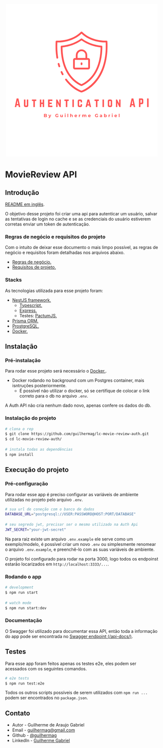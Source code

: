 <p align="center">
 <img src="../logo-project.png" alt="Project Logo" />
</p>

# MovieReview API

## Introdução

[README em inglês](../../README.md).

O objetivo desse projeto foi criar uma api para autenticar um usuário, salvar as tentativas de login no cache e se as credenciais do usuário estiverem corretas enviar um token de autenticação.

### Regras de negócio e requisitos do projeto

Com o intuito de deixar esse documento o mais limpo possível, as regras de negócio e requisitos foram detalhadas nos arquivos abaixo.

- [Regras de negócio.](./business-rules.md)
- [Requisitos de projeto.](./project-requirements.md)

### Stacks

As tecnologias utilizada para esse projeto foram:

- [NestJS framework.](https://nestjs.com/)
  - [Typescript.](https://www.typescriptlang.org/)
  - [Express.](https://expressjs.com/)
  - Testes: [PactumJS.](https://pactumjs.github.io/) 
- [Prisma ORM.](https://www.prisma.io/docs/getting-started/quickstart)
- [ProstgreSQL.](https://www.postgresql.org/)
- [Docker.](https://www.docker.com/)

## Instalação

### Pré-instalação

Para rodar esse projeto será necessário o [Docker.](https://www.docker.com/).

- Docker rodando no background com um Postgres container, mais isntruções posteriormente.
  - É possível não utilizar o docker, só se certifique de colocar o link correto para o db no arquivo ```.env```.

A Auth API não cria nenhum dado novo, apenas confere os dados do db.

### Instalação do projeto

```bash
# clona o rep
$ git clone https://github.com/guilhermag/lc-movie-review-auth.git
$ cd lc-movie-review-auth/

# instala todas as dependências
$ npm install
```

## Execução do projeto

### Pré-configuração

Para rodar esse app é preciso configurar as variáveis de ambiente utilizadas no projeto pelo arquivo ```.env```.

```bash
# sua url de coneção com o banco de dados
DATABASE_URL="postgresql://USER:PASSWORD@HOST:PORT/DATABASE"

# seu segredo jwt, precisar ser o mesmo utilizado na Auth Api
JWT_SECRET="your-jwt-secret"
```

Na para raiz existe um arquivo ```.env.example``` ele serve como um exemplo/modelo, é possível criar um novo ```.env```  ou simplesmente renomear o arquivo ```.env.example```, e preenchê-lo com as suas variáveis de ambiente.

O projeto foi configurado para rodar na porta 3000, logo todos os endpoinst estarão locarizados em ```http://localhost:3333/...```.


### Rodando o app

```bash
# development
$ npm run start

# watch mode
$ npm run start:dev
```

### Documentação

O Swagger foi utilizado para documentar essa API, então toda a informação do app pode ser encontrada no [Swagger endpoint (/api-docs/)](http://localhost:3000/api-docs/).

## Testes

Para esse app foram feitos apenas os testes e2e, eles podem ser acessados com os seguintes comandos.

```bash
# e2e tests
$ npm run test:e2e
```

Todos os outros scripts possíveis de serem utilizados com ```npm run ...``` podem ser encontrados no ```package.json```.

## Contato

- Autor - Guilherme de Araujo Gabriel
- Email - [guilhermag@gmail.com](guilhermag@gmail.com)
- Github - [@guilhermag](https://github.com/guilhermag)
- LinkedIn - [Guilherme Gabriel](https://www.linkedin.com/in/guilherme-gabriel-22961610a/)
